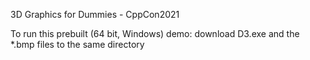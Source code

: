 3D Graphics for Dummies - CppCon2021

To run this prebuilt (64 bit, Windows) demo: download D3.exe and the *.bmp files to the same directory

